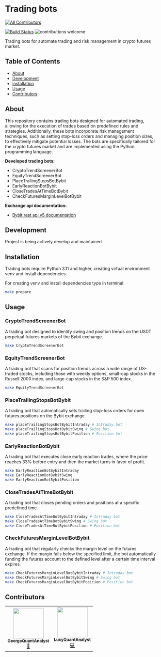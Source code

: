 # Trading bots
<!-- ALL-CONTRIBUTORS-BADGE:START - Do not remove or modify this section -->
[![All Contributors](https://img.shields.io/badge/all_contributors-2-orange.svg?style=flat-square)](#contributors-)
<!-- ALL-CONTRIBUTORS-BADGE:END -->

[![Build Status](https://img.shields.io/badge/python-3.11-blue)](https://www.python.org/downloads/)
![contributions welcome](https://img.shields.io/badge/contributions-welcome-brightgreen.svg?style=flat)

Trading bots for automate trading and risk management in crypto futures market.

## Table of Contents

- [About](#about)
- [Development](#development)
- [Installation](#installation)
- [Usage](#usage)
- [Contributors](#contributors)

## About
This repository contains trading bots designed for automated trading, allowing for the execution of trades based on predefined rules and strategies. Additionally, these bots incorporate risk management techniques, such as setting stop-loss orders and managing position sizes, to effectively mitigate potential losses. The bots are specifically tailored for the crypto futures market and are implemented using the Python programming language.

**Developed trading bots:**
* CryptoTrendScreenerBot
* EquityTrendScreenerBot
* PlaceTrailingStopsBotBybit
* EarlyReactionBotBybit
* CloseTradesAtTimeBotBybit
* CheckFuturesMarginLevelBotBybit

**Exchange api documentation:**
* [Bybit rest api v5 documentation](https://bybit-exchange.github.io/docs/v5/intro)


## Development
Project is being actively develop and maintained.

## Installation
Trading bots require Python 3.11 and higher, creating virtual environment venv and install dependencies.

For creating venv and install dependencies type in terminal:

```bash
make prepare
```

## Usage

### CryptoTrendScreenerBot
A trading bot designed to identify swing and position trends on the USDT perpetual futures markets of the Bybit exchange.

```bash
make CryptoTrendScreenerBot
```

### EquityTrendScreenerBot
A trading bot that scans for position trends across a wide range of US-traded stocks, including those with weekly options, small-cap stocks in the Russell 2000 index, and large-cap stocks in the S&P 500 index.

```bash
make EquityTrendScreenerBot
```

### PlaceTrailingStopsBotBybit
A trading bot that automatically sets trailing stop-loss orders for open futures positions on the Bybit exchange.

```bash
make placeTrailingStopsBotBybitIntraday # Intraday bot
make placeTrailingStopsBotBybitSwing # Swing bot
make placeTrailingStopsBotBybitPosition # Position bot
```

### EarlyReactionBotBybit
A trading bot that executes close early reaction trades, where the price reaches 33% before entry and then the market turns in favor of profit.

```bash
make EarlyReactionBotBybitIntraday
make EarlyReactionBotBybitSwing
make EarlyReactionBotBybitPosition
```

### CloseTradesAtTimeBotBybit
A trading bot that closes pending orders and positions at a specific predefined time.

```bash
make CloseTradesAtTimeBotBybitIntraday # Intraday bot
make CloseTradesAtTimeBotBybitSwing # Swing bot
make CloseTradesAtTimeBotBybitPosition # Position bot
```


### CheckFuturesMarginLevelBotBybit
A trading bot that regularly checks the margin level on the futures exchange. If the margin falls below the specified limit, the bot automatically funding the futures account to the defined level after a certain time interval expires.

```bash
make CheckFuturesMarginLevelBotBybitIntraday # Intraday bot
make CheckFuturesMarginLevelBotBybitSwing # Swing bot
make CheckFuturesMarginLevelBotBybitPosition # Position bot
```

## Contributors
<!-- ALL-CONTRIBUTORS-LIST:START - Do not remove or modify this section -->
<!-- prettier-ignore-start -->
<!-- markdownlint-disable -->
<table>
  <tr>
     <td align="center"><a href="https://github.com/GeorgeQuantAnalyst"><img src="https://avatars.githubusercontent.com/u/112611533?v=4" width="100px;" alt=""/><br /><sub><b>GeorgeQuantAnalyst</b></sub></a><br /><a href="https://github.com/GeorgeQuantAnalyst" title="Ideas">🤔</a></td>
    <td align="center"><a href="https://github.com/LucyQuantAnalyst"><img src="https://avatars.githubusercontent.com/u/115091833?v=4" width="100px;" alt=""/><br /><sub><b>LucyQuantAnalyst</b></sub></a><br /><a href="https://github.com/LucyQuantAnalyst" title="Code">💻</a></td>
  </tr>
</table>
